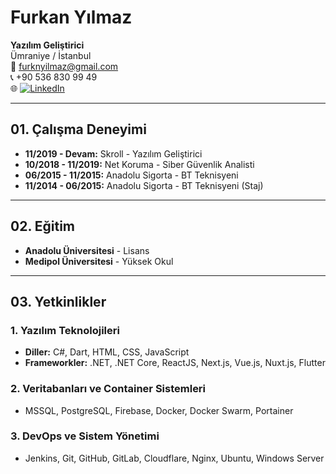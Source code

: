 # Furkan Yılmaz

**Yazılım Geliştirici**  
Ümraniye / İstanbul  
📧 furknyilmaz@gmail.com  
📞 +90 536 830 99 49  
🌐 [![LinkedIn](https://cdn.jsdelivr.net/gh/devicons/devicon/icons/linkedin/linkedin-original.svg)](https://www.linkedin.com/in/furrknyilmaz/)  

---

## 01. Çalışma Deneyimi

- **11/2019 - Devam:** Skroll - Yazılım Geliştirici  
- **10/2018 - 11/2019:** Net Koruma - Siber Güvenlik Analisti  
- **06/2015 - 11/2015:** Anadolu Sigorta - BT Teknisyeni  
- **11/2014 - 06/2015:** Anadolu Sigorta - BT Teknisyeni (Staj)  

---

## 02. Eğitim

- **Anadolu Üniversitesi** - Lisans  
- **Medipol Üniversitesi** - Yüksek Okul  

---

## 03. Yetkinlikler

### 1. Yazılım Teknolojileri
- **Diller:** C#, Dart, HTML, CSS, JavaScript  
- **Frameworkler:** .NET, .NET Core, ReactJS, Next.js, Vue.js, Nuxt.js, Flutter  

### 2. Veritabanları ve Container Sistemleri
- MSSQL, PostgreSQL, Firebase, Docker, Docker Swarm, Portainer  

### 3. DevOps ve Sistem Yönetimi
- Jenkins, Git, GitHub, GitLab, Cloudflare, Nginx, Ubuntu, Windows Server  
